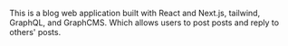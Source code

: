 This is a blog web application built with React and Next.js, tailwind, GraphQL, and GraphCMS. Which allows users to post posts and reply to others' posts.